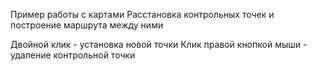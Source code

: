 Пример работы с картами
Расстановка контрольных точек и построение маршрута между ними

Двойной клик - установка новой точки
Клик правой кнопкой мыши - удаление контрольной точки
